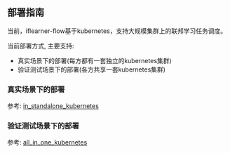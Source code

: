 ## 部署指南

当前，iflearner-flow基于kubernetes，支持大规模集群上的联邦学习任务调度。

当前部署方式, 主要支持:
- 真实场景下的部署(每方都有一套独立的kubernetes集群)
- 验证测试场景下的部署(各方共享一套kubernetes集群)

### 真实场景下的部署
参考: [in_standalone_kubernetes](in_standalone_kubernetes/README_zh.md)

### 验证测试场景下的部署
参考: [all_in_one_kubernetes](all_in_one_kubernetes/README_zh.md)